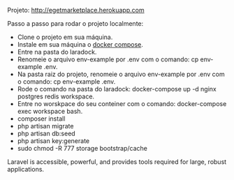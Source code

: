 Projeto: http://egetmarketplace.herokuapp.com

Passo a passo para rodar o projeto localmente:

- Clone o projeto em sua máquina.
- Instale em sua máquina o [docker compose](https://docs.docker.com/compose/install/).
- Entre na pasta do laradock.
- Renomeie o arquivo env-example por .env com o comando: cp env-example .env.
- Na pasta raiz do projeto, renomeie o arquivo env-example por .env com o comando: cp env-example .env.
- Rode o comando na pasta do laradock: docker-compose up -d nginx postgres redis workspace.
- Entre no worskpace do seu conteiner com o comando: docker-compose exec workspace bash.
- composer install
- php artisan migrate
- php artisan db:seed
- php artisan key:generate
- sudo chmod -R 777 storage bootstrap/cache

Laravel is accessible, powerful, and provides tools required for large, robust applications.
